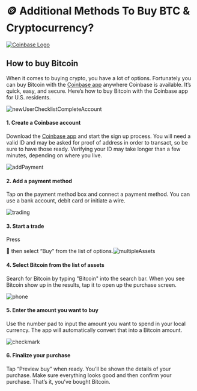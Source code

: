 # 🪙 Additional Methods To Buy BTC & Cryptocurrency?

[![Coinbase Logo](https://images.ctfassets.net/q5ulk4bp65r7/3TBS4oVkD1ghowTqVQJlqj/2dfd4ea3b623a7c0d8deb2ff445dee9e/Consumer\_Wordmark.svg)](https://www.coinbase.com/)

## How to buy Bitcoin

When it comes to buying crypto, you have a lot of options. Fortunately you can buy Bitcoin with the [Coinbase app](https://www.coinbase.com/signup) anywhere Coinbase is available. It’s quick, easy, and secure. Here’s how to buy Bitcoin with the Coinbase app for U.S. residents.

![newUserChecklistCompleteAccount](https://static-assets.coinbase.com/design-system/illustrations/light/newUserChecklistCompleteAccount-1.svg)

#### 1. Create a Coinbase account

Download the [Coinbase app](https://www.coinbase.com/signup) and start the sign up process. You will need a valid ID and may be asked for proof of address in order to transact, so be sure to have those ready. Verifying your ID may take longer than a few minutes, depending on where you live.

![addPayment](https://static-assets.coinbase.com/design-system/illustrations/light/addPayment-1.svg)

#### 2. Add a payment method

Tap on the payment method box and connect a payment method. You can use a bank account, debit card or initiate a wire.

![trading](https://static-assets.coinbase.com/design-system/illustrations/light/trading-1.svg)

#### 3. Start a trade

Press&#x20;

 then select “Buy” from the list of options.![multipleAssets](https://static-assets.coinbase.com/design-system/illustrations/light/multipleAssets-1.svg)

#### 4. Select Bitcoin from the list of assets

Search for Bitcoin by typing "Bitcoin" into the search bar. When you see Bitcoin show up in the results, tap it to open up the purchase screen.

![phone](https://static-assets.coinbase.com/design-system/illustrations/light/phone-1.svg)

#### 5. Enter the amount you want to buy

Use the number pad to input the amount you want to spend in your local currency. The app will automatically convert that into a Bitcoin amount.

![checkmark](https://static-assets.coinbase.com/design-system/illustrations/light/checkmark-1.svg)

#### 6. Finalize your purchase

Tap “Preview buy” when ready. You’ll be shown the details of your purchase. Make sure everything looks good and then confirm your purchase. That’s it, you’ve bought Bitcoin.
